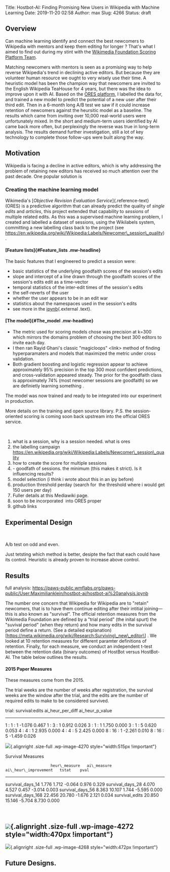 Title: Hostbot-AI: Finding Promising New Users in Wikipedia with Machine Learning
Date: 2019-11-20 02:58
Author: max
Slug: 4266
Status: draft

Overview
--------

Can machine learning identify and connect the best newcomers to Wikipedia with mentors and keep them editing for longer ? That's what I aimed to find out during my stint with the [Wikimedia Foundation Scoring Platform Team](https://www.mediawiki.org/wiki/Wikimedia_Scoring_Platform_team).

Matching newcomers with mentors is seen as a promising way to help reverse Wikipedia's trend in declining active editors. But because they are volunteer human resource we ought to very wisely use their time. A heuristic model has been the champion way that newcomers are invited to the English Wikipedia TeaHouse for 4 years, but there was the idea to improve upon it with AI. Based on the [ORES platform](https://www.mediawiki.org/wiki/ORES), I labelled the data for, and trained a new model to predict the potential of a new user after their third edit. Then in a 6-month long A/B test we saw if it could increase retention of newcomers against the heursitic model as a baseline. The results which came from inviting over 10,000 real-world users were unfortunately mixed. In the short and medium-term users identified by AI came back more often, but perplexingly the reverse was true in long-term analysis. The results demand further investigation, still a lot of key technology to complete those follow-ups were built along the way.

Motivation
----------

Wikipedia is facing a decline in active editors, which is why addressing the problem of retaining new editors has received so much attention over the past decade. One popular solution is

### Creating the machine learning model

Wikimedia's [*Objective Revision Evaluation Service*]{.reference-text} (ORES) is a predictive algorithm that can already predict the quality of *single edits* and *articles*, this project extended that capability to *sessions* of multiple related edits. As this was a supervised machine learning problem, I created and labelled a dataset of sessions, using the Wikilabels system, committing a new labelling class back to the project (see https://en.wikipedia.org/wiki/Wikipedia:Labels/Newcomer\_session\_quality).

#### [Feature lists]{#Feature_lists .mw-headline}

The basic features that I engineered to predict a session were:

-   basic statistics of the underlying goodfaith scores of the session's edits
-   slope and intercept of a line drawn through the goodfaith scores of the session's edits edit as a time-vector
-   temporal statistics of the inter-edit times of the session's edits
-   the self-reverts of the user
-   whether the user appears to be in an edit war
-   statistics about the namespaces used in the session's edits
-   see more in the [ipynb](https://github.com/notconfusing/newcomerquality/blob/master/ipython/Newcomer%20quality%20-%20feature%20eng%20and%20feature%20importance.ipynb){.external .text}.

#### [The model]{#The_model .mw-headline}

-   The metric used for scoring models chose was precision at k=300 which mirrors the domains problem of choosing the best 300 editors to invite each day.
-   I then ran Rayid Ghani's classic "magicloops" \<link\> method of finding hyperparamaters and models that maximized the metric under cross validation.
-   Both gradient boosting and logistic regression appear to achieve approximately 95% precision in the top 300 most confident predictions, and cross-validation appeared steady. The prior for the goodfaith class is approximately 74% (most newcomer sessions are goodfaith) so we are definietly learning something .

The model was now trained and ready to be integrated into our experiment in production.

More details on the training and open source library. P.S. the session-oriented scoring is coming soon back upstream into the official ORES service.

 

1.  what is a session, why is a session needed. what is ores
2.  the labelling campaign https://en.wikipedia.org/wiki/Wikipedia:Labels/Newcomer\_session\_quality
3.  how to create the score for multiple sessions
4.  \- goodfath of sessions. the minimum (this makes it strict). Is it influencing results?
5.  model selection (i think i wrote about this in an ipy before)
6.  production threshold perday (search for  the threshold where i would get 150 users per day)
7.  Fuller details at this Mediawiki page.
8.  soon to be incorporated  into ORES proper
9.  github links

Experimental Design
-------------------

 

A/b test on odd and even.

Just tetsting which method is better, desipte the fact that each could have its control. Heuristic is already proven to increase above control.

Results
-------

full analysis: https://paws-public.wmflabs.org/paws-public/User:Maximilianklein/hostbot-ai/hostbot-ai%20analysis.ipynb

The number one concern that Wikipedia for Wikipedia are to "retain" newcomers, that is to have them continue editing after their intitial joining—this is also known as "survival". The official retention measures from the Wikimedia Foundation are defined by a "trial period" (the inital spurt) the "suvival period" (when they return) and how many edits in the survival period define a return. (See a detailed explanation)\[https://meta.wikimedia.org/wiki/Research:Surviving\_new\_editor\] . We looked at 10 retention measures for different paramter definitions of retention. Finally, for each measure, we conduct an independent t-test between the retention data (binary outcomes) of HostBot versus HostBot-AI. The table below outlines the results.

#### 2015 Paper Measures

These measures come from the 2015.

The trial weeks are the number of weeks after registration, the survival weeks are the window after the trial, and the edits are the number of required edits to make to be considered survived.

  trial: survival:edits   ai\_heur\_per\_diff   ai\_heur\_p\_value
  ----------------------- --------------------- --------------------
  1 : 1 : 1               -1.076                0.467
  1 : 3 : 1               0.912                 0.026
  3 : 1 : 1               1.750                 0.000
  3 : 1 : 5               0.620                 0.053
  4 : 4 : 1               2.935                 0.000
  4 : 4 : 5               2.425                 0.000
  8 : 16 : 1              -2.261                0.010
  8 : 16 : 5              -1.459                0.026

![]({static}/images/uploads/2019/11/measure1.png){.alignright .size-full .wp-image-4270 style="width:515px !important"}

Survival Measures

                        heur\_measure   ai\_measure   ai\_heur\_improvement   tstat    pval
  --------------------- --------------- ------------- ----------------------- -------- -------
  survival\_days\_14    1.776           1.712         -0.064                  0.976    0.329
  survival\_days\_28    4.070           4.527         0.457                   -3.014   0.003
  survival\_days\_56    8.363           10.107        1.744                   -5.595   0.000
  survival\_days\_168   22.456          20.780        -1.676                  2.121    0.034
  survival\_edits       20.850          15.146        -5.704                  8.730    0.000

 

![]({static}/images/uploads/2019/11/measure2-1.png){.alignright .size-full .wp-image-4272 style="width:470px !important"}
--------------------------------------------------------------------------------------------------------------------------------------

![]({static}/images/uploads/2019/11/measure3.png){.alignright .size-full .wp-image-4268 style="width:472px !important"}

Future Designs.
---------------
